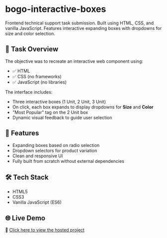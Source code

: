 # bogo-interactive-boxes
Frontend technical support task submission. Built using HTML, CSS, and vanilla JavaScript. Features interactive expanding boxes with dropdowns for size and color selection.

## 📌 Task Overview

The objective was to recreate an interactive web component using:
- ✅ HTML
- ✅ CSS (no frameworks)
- ✅ JavaScript (no libraries)

The interface includes:
- Three interactive boxes (1 Unit, 2 Unit, 3 Unit)
- On click, each box expands to display dropdowns for **Size** and **Color**
- "Most Popular" tag on the 2 Unit box
- Dynamic visual feedback to guide user selection

## 🚀 Features

- Expanding boxes based on radio selection
- Dropdown selectors for product variation
- Clean and responsive UI
- Fully built from scratch without external dependencies


## 🛠 Tech Stack

- HTML5
- CSS3
- Vanilla JavaScript (ES6)

## 🌐 Live Demo

🔗 [Click here to view the hosted project](https://Raheen7861.github.io/bogo-interactive-boxes/)



